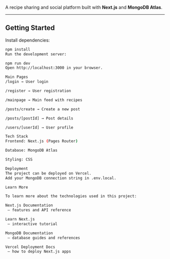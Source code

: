 A recipe sharing and social platform built with **Next.js** and **MongoDB Atlas**.  

---

## Getting Started

Install dependencies:
```bash
npm install
Run the development server:

npm run dev
Open http://localhost:3000 in your browser.

Main Pages
/login → User login

/register → User registration

/mainpage → Main feed with recipes

/posts/create → Create a new post

/posts/[postId] → Post details

/users/[userId] → User profile

Tech Stack
Frontend: Next.js (Pages Router)

Database: MongoDB Atlas

Styling: CSS

Deployment
The project can be deployed on Vercel.
Add your MongoDB connection string in .env.local.

Learn More

To learn more about the technologies used in this project:

Next.js Documentation
 – features and API reference

Learn Next.js
 – interactive tutorial

MongoDB Documentation
 – database guides and references

Vercel Deployment Docs
 – how to deploy Next.js apps
